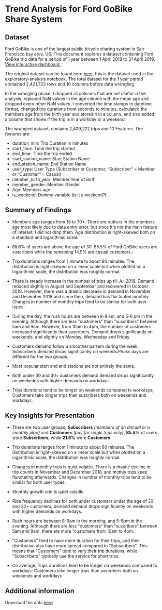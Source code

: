 # Trend Analysis for Ford GoBike Share System

## Dataset

Ford GoBike is one of the largest public bicycle sharing system in San Francisco bay ares, US. This document explores a dataset containing Ford GoBike trip data for a period of 1 year between 1 April 2018 to 31 April 2019. [View interactive dashboard.](https://public.tableau.com/views/BayWheelsStationdashboard/Dashboard?:language=en-US&:display_count=n&:origin=viz_share_link)

The original dataset can be found here [here](https://s3.amazonaws.com/fordgobike-data/index.html), this is the dataset used in the exploratory-analysis notebook. The total dataset for the 1 year period contained 2,421,723 rows and 16 columns before data wrangling.

In the wrangling phase, I dropped all columns that are not useful in the analysis, replaced NaN values in the age column with the mean age and dropped every other NaN values. I converted the time stamps to datetime format, changed trip durations from seconds to minutes, calculated the members age from the birth year and stored it in a column, and also added a column that shows if the trip is in a workday or a weekend. 

The wrangled dataset, contains 2,409,222 trips and 10 Features. The features are:

- duration_min: Trip Duration in minutes
- start_time: Time the trip started
- end_time: Time the trip ended
- start_station_name: Start Station Name
- end_station_name: End Station Name
- user_type: User Type (Subscriber or Customer, “Subscriber” = Member or “Customer” = Casual)
- member_birth_year: Member Year of Birth
- member_gender: Member Gender
- Age: Members age
- is_weekend: Dummy variable (is it a weekend?)


## Summary of Findings

- Members age ranges from 18 to 70+. There are outliers in the members age most likely due to data entry error, but since it's not the main feature of interest, I did not drop them. Age distribution is right-skewed both on a standard and logarithmic scale. 

- 65.6% of users are above the age of 30. 85.5% of Ford GoBike users are suscribers while the remaining 14.5% are  casual customers.- 

- Trip durations ranges from  1 minute to about 80 minutes. The distribution is right-skewed on a linear scale but when plotted on a logarithmic scale, the distribution was roughly normal.

- There is steady increase in the number of trips up till Jul 2018. Demand reduced slightly in August and September and recovered in October 2018. However, there was a drastic decrease in demand in November and December 2018 and since then, demand has fluctuated monthly. Changes in number of monthly trips tend to be similar for both user types. 

- During the day, the rush hours are between 8-9 am, and 5-6 pm in the evening. Although there are less "customers" than "suscribers" between 5am and 9am. However, from 10am to 4pm, the number of customers increased significantly than suscribers. Demand drops significantly on weekends, and slightly on Monday, Wednesday and Friday.

- Customers demand follow a smoother partern during the week. Subscribers demand drops significantly on weekeds.Peaks days are different for the two groups.

- Most popular start and end stations are not entirely the same.

- Both under 30 and 30+ customers demand demand drops significantly on weekedns with higher demands on workdays.

- Trips durations tend to be longer on weekends compared to workdays; Customers take longer trips than suscribers both on weekends and workdays.


## Key Insights for Presentation

- There are two user groups; **Subscribers** _(members of an annual or a monthly plan)_ and **Customers** _(pay for single trips only)_. **85.5%** of users were **Subscribers**, while **21.6%** were **Customers**.

- Trip durations ranges from  1 minute to about 80 minutes. The distribution is right-skewed on a linear scale but when plotted on a logarithmic scale, the distribution was roughly normal.

- Changes in monthly trips is quiet volatile. There is a drastic decline in trip counts in November and December 2018, and mothly trips keep flunctating afterwards. Changes in number of monthly trips tend to be similar for both user types.

- Monthly growth rate is quiet volatile.

- Ride frequency declines for both under customers under the age of 30 and 30+ customers, demand demand drops significantly on weekends with higher demands on workdays.

- Rush hours are between 8-9am in the morning, and 5-6pm in the evening. Although there are less "customers" than "suscribers" between 5am and 9am. there are more "customers from 10am to 4pm.

- "Customers" tend to have more duration for their trips, and their distribution also have more spread compared to "Subscribers". This means that "Customers" tend to vary their trip durations, while "Subscribers" typically use the service for short trips.

- On average, Trips durations tend to be longer on weekends compared to workdays; Customers take longer trips than suscribers both on weekends and workdays

## Additional information

Download the data [here](https://s3.amazonaws.com/fordgobike-data/index.html)
